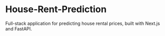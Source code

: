 # House-Rent-Prediction
Full-stack application for predicting house rental prices, built with Next.js and FastAPI.
